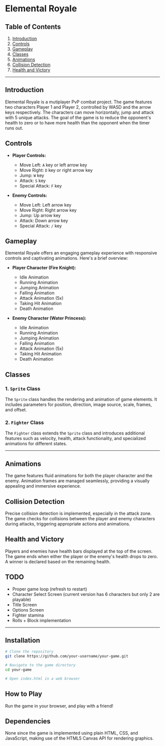 # Elemental Royale

## Table of Contents
1. [Introduction](#introduction)
2. [Controls](#controls)
3. [Gameplay](#gameplay)
4. [Classes](#classes)
5. [Animations](#animations)
6. [Collision Detection](#collision-detection)
7. [Health and Victory](#health-and-victory)

---

## Introduction

Elemental Royale is a mutiplayer PvP combat project. The game features two characters Player 1 and Player 2, controlled by WASD and the arrow keys respectively. The characters can move horizontally, jump and attack with 5 unique attacks. The goal of the game is to reduce the opponent's health to zero or to have more health than the opponent when the timer runs out.

## Controls

- **Player Controls:**
  - Move Left: `A` key or left arrow key
  - Move Right: `D` key or right arrow key
  - Jump: `W` key
  - Attack: `S` key
  - Special Attack: `F` key

- **Enemy Controls:**
  - Move Left: Left arrow key
  - Move Right: Right arrow key
  - Jump: Up arrow key
  - Attack: Down arrow key
  - Special Attack: `/` key


## Gameplay

Elemental Royale offers an engaging gameplay experience with responsive controls and captivating animations. Here's a brief overview:

- **Player Character (Fire Knight):**
  - Idle Animation
  - Running Animation
  - Jumping Animation
  - Falling Animation
  - Attack Animation (5x)
  - Taking Hit Animation
  - Death Animation

- **Enemy Character (Water Princess):**
  - Idle Animation
  - Running Animation
  - Jumping Animation
  - Falling Animation
  - Attack Animation (5x)
  - Taking Hit Animation
  - Death Animation

## Classes

### 1. `Sprite` Class

The `Sprite` class handles the rendering and animation of game elements. It includes parameters for position, direction, image source, scale, frames, and offset.

### 2. `Fighter` Class

The `Fighter` class extends the `Sprite` class and introduces additional features such as velocity, health, attack functionality, and specialized animations for different states.

---

## Animations

The game features fluid animations for both the player character and the enemy. Animation frames are managed seamlessly, providing a visually appealing and immersive experience.

## Collision Detection

Precise collision detection is implemented, especially in the attack zone. The game checks for collisions between the player and enemy characters during attacks, triggering appropriate actions and animations.

## Health and Victory

Players and enemies have health bars displayed at the top of the screen. The game ends when either the player or the enemy's health drops to zero. A winner is declared based on the remaining health.

## TODO

- Proper game loop (refresh to restart)
- Character Select Screen (current version has 6 characters but only 2 are playable)
- Title Screen
- Options Screen
- Fighter stamina
- Rolls + Block implementation

---
## Installation
```bash
# Clone the repository
git clone https://github.com/your-username/your-game.git

# Navigate to the game directory
cd your-game

# Open index.html in a web browser
```
## How to Play
Run the game in your browser, and play with a friend!

## Dependencies
None since the game is implemented using plain HTML, CSS, and JavaScript, making use of the HTML5 Canvas API for rendering graphics.
